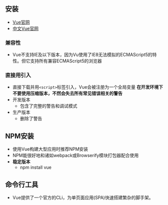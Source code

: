 

## 安装
- [Vue官网](https://vuejs.org/)
- [中文Vue官网](https://cn.vuejs.org/index.html)


### 兼容性
- Vue不支持IE及以下版本，因为Vu使用了IE8无法模拟的ECMAScript5的特性。但它支持所有兼容ECMAScript5的浏览器
### 直接用<srcipt>引入
- 直接下载并用`<script>`标签引入，Vue会被注册为一个全局变量
**在开发环境下不要使用压缩版本，不然会失去所有常见错误相关的警告**
- 开发版本
  - 包含了完整的警告和调试模式
- 生产版本
  - 删除了警告
## NPM安装
- 使用Vue构建大型应用时推荐NPM安装
- NPM能很好地和诸如webpack或Browserify模块打包器配合使用
- **稳定版本**
  - npm install vue
## 命令行工具
- Vue提供了一个官方的CLi，为单页面应用(SPA)快速搭建繁杂的脚手架。
